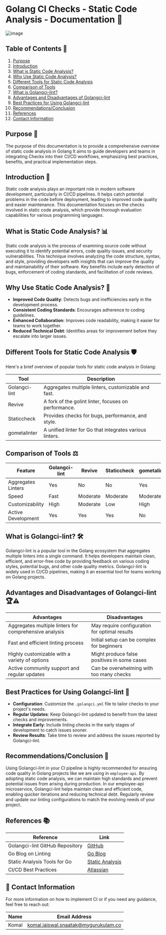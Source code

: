 
# Golang CI Checks - Static Code Analysis - Documentation 🚀

![image](https://github.com/user-attachments/assets/f84296a1-8665-452c-a839-fbcea216796d)

## Table of Contents 📑
1. [Purpose](#purpose)
2. [Introduction](#introduction)
3. [What is Static Code Analysis?](#what-is-static-code-analysis)
4. [Why Use Static Code Analysis?](#why-use-static-code-analysis)
5. [Different Tools for Static Code Analysis](#different-tools-for-static-code-analysis)
6. [Comparison of Tools](#comparison-of-tools)
7. [What is Golangci-lint?](#what-is-golangci-lint)
8. [Advantages and Disadvantages of Golangci-lint](#advantages-and-disadvantages-of-golangci-lint)
9. [Best Practices for Using Golangci-lint](#best-practices-for-using-golangci-lint)
10. [Recommendations/Conclusion](#recommendationsconclusion)
11. [References](#references)
12. [Contact Information](#contact-information)

## Purpose 🎯
The purpose of this documentation is to provide a comprehensive overview of static code analysis in Golang  It aims to guide developers and teams in integrating Checks into their CI/CD workflows, emphasizing best practices, benefits, and practical implementation steps.

## Introduction 🌟
Static code analysis plays an important role in modern software development, particularly in CI/CD pipelines. It helps catch potential problems in the code before deployment, leading to improved code quality and easier maintenance. This documentation focuses on the checks involved in static code analysis, which provide thorough evaluation capabilities for various programming languages.

## What is Static Code Analysis? 📊
Static code analysis is the process of examining source code without executing it to identify potential errors, code quality issues, and security vulnerabilities. This technique involves analyzing the code structure, syntax, and style, providing developers with insights that can improve the quality and maintainability of their software. Key benefits include early detection of bugs, enforcement of coding standards, and facilitation of code reviews.

## Why Use Static Code Analysis? 🤔
- **Improved Code Quality**: Detects bugs and inefficiencies early in the development process.
- **Consistent Coding Standards**: Encourages adherence to coding guidelines.
- **Enhanced Collaboration**: Improves code readability, making it easier for teams to work together.
- **Reduced Technical Debt**: Identifies areas for improvement before they escalate into larger issues.

## Different Tools for Static Code Analysis 🛡️
Here's a brief overview of popular tools for static code analysis in Golang:

| Tool              | Description                                               |
|-------------------|-----------------------------------------------------------|
| Golangci-lint     | Aggregates multiple linters, customizable and fast.      |
| Revive            | A fork of the golint linter, focuses on performance.     |
| Staticcheck       | Provides checks for bugs, performance, and style.        |
| gometalinter      | A unified linter for Go that integrates various linters. |

## Comparison of Tools ⚖️

| Feature                | Golangci-lint        | Revive               | Staticcheck          | gometalinter         |
|-----------------------|----------------------|----------------------|----------------------|-----------------------|
| Aggregates Linters    | Yes                  | No                   | No                   | Yes                   |
| Speed                  | Fast                 | Moderate             | Moderate             | Moderate              |
| Customizability        | High                 | Moderate             | Low                  | High                  |
| Active Development     | Yes                  | Yes                  | Yes                  | No                    |

## What is Golangci-lint? 🛠️
Golangci-lint is a popular tool in the Golang ecosystem that aggregates multiple linters into a single command. It helps developers maintain clean, efficient, and error-free code by providing feedback on various coding styles, potential bugs, and other code quality metrics. Golangci-lint is widely used in CI/CD pipelines, making it an essential tool for teams working on Golang projects.

## Advantages and Disadvantages of Golangci-lint 🏆⚠️

| Advantages                                      | Disadvantages                                   |
|-------------------------------------------------|------------------------------------------------|
| Aggregates multiple linters for comprehensive analysis | May require configuration for optimal results  |
| Fast and efficient linting process              | Initial setup can be complex for beginners     |
| Highly customizable with a variety of options   | Might produce false positives in some cases    |
| Active community support and regular updates     | Can be overwhelming with too many checks       |


## Best Practices for Using Golangci-lint 📏
- **Configuration**: Customize the `.golangci.yml` file to tailor checks to your project's needs.
- **Regular Updates**: Keep Golangci-lint updated to benefit from the latest checks and improvements.
- **Integrate Early**: Include linting checks in the early stages of development to catch issues sooner.
- **Review Results**: Take time to review and address the issues reported by Golangci-lint.

## Recommendations/Conclusion 📝
Using Golangci-lint in your CI pipeline is highly recommended for ensuring code quality in Golang projects like we are using in `employee-api`. By adopting static code analysis, we can maintain high standards and prevent potential issues from arising during production. In our employee-api microservice, Golangci-lint helps maintain clean and efficient code, enabling quicker iterations and reducing technical debt. Regularly review and update our linting configurations to match the evolving needs of your project.

## References 📚

| Reference                                     | Link                                                  |
|-----------------------------------------------|-------------------------------------------------------|
| Golangci-lint GitHub Repository               | [GitHub](https://github.com/mygurukulam-p10/Documention/tree/main/Application%20CI%20Design/GoLang%20CI%20Checks/Static-Code-Analysis-POC)  |
| Go Blog on Linting                           | [Go Blog](https://blog.golang.org/lint)               |
| Static Analysis Tools for Go                 | [Static Analysis](https://golang.org/doc/code.html#staticanalysis) |
| CI/CD Best Practices                          | [Atlassian](https://www.atlassian.com/continuous-delivery/ci-vs-ci) |

## 📧 Contact Information

For more information on how to implement CI or if you need any guidance, feel free to reach out:

| Name  | Email Address                                  |
|-------|------------------------------------------------|
| Komal | komal.jaiswal.snaatak@mygurukulam.co           |
